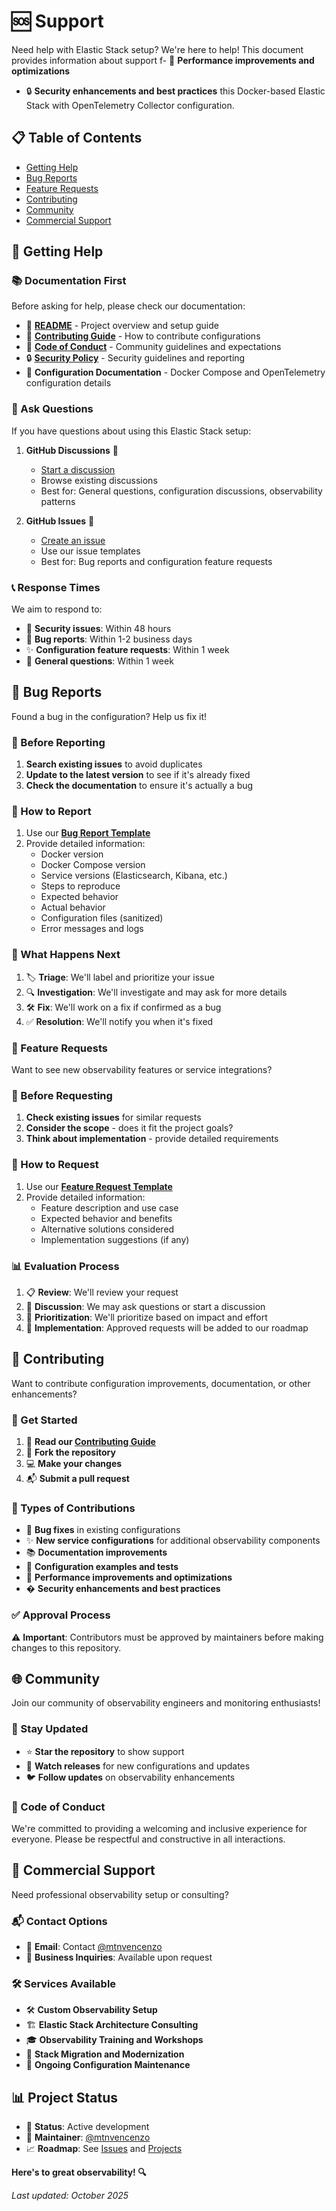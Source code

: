 # 🆘 Support

Need help with Elastic Stack setup? We're here to help! This document provides information about support f- 🔧 **Performance improvements and optimizations**
- 🔒 **Security enhancements and best practices** this Docker-based Elastic Stack with OpenTelemetry Collector configuration.

## 📋 Table of Contents

- [Getting Help](#-getting-help)
- [Bug Reports](#-bug-reports)
- [Feature Requests](#-feature-requests)
- [Contributing](#-contributing)
- [Community](#-community)
- [Commercial Support](#-commercial-support)

## 🙋 Getting Help

### 📚 Documentation First

Before asking for help, please check our documentation:

- 📖 **[README](../README.md)** - Project overview and setup guide
- 🤝 **[Contributing Guide](./CONTRIBUTING.md)** - How to contribute configurations
- 🤗 **[Code of Conduct](./CODE_OF_CONDUCT.md)** - Community guidelines and expectations
- 🔒 **[Security Policy](./SECURITY.md)** - Security guidelines and reporting
- 📝 **Configuration Documentation** - Docker Compose and OpenTelemetry configuration details

### 💬 Ask Questions

If you have questions about using this Elastic Stack setup:

1. **GitHub Discussions** 💬
   - [Start a discussion](../../discussions)
   - Browse existing discussions
   - Best for: General questions, configuration discussions, observability patterns

2. **GitHub Issues** 🐛
   - [Create an issue](../../issues/new/choose)
   - Use our issue templates
   - Best for: Bug reports and configuration feature requests

### 📞 Response Times

We aim to respond to:
- 🚨 **Security issues**: Within 48 hours
- 🐛 **Bug reports**: Within 1-2 business days
- ✨ **Configuration feature requests**: Within 1 week
- 💬 **General questions**: Within 1 week

## 🐛 Bug Reports

Found a bug in the configuration? Help us fix it!

### 📝 Before Reporting

1. **Search existing issues** to avoid duplicates
2. **Update to the latest version** to see if it's already fixed
3. **Check the documentation** to ensure it's actually a bug

### 📮 How to Report

1. Use our **[Bug Report Template](../../issues/new?template=bug_report.md)**
2. Provide detailed information:
   - Docker version
   - Docker Compose version
   - Service versions (Elasticsearch, Kibana, etc.)
   - Steps to reproduce
   - Expected behavior
   - Actual behavior
   - Configuration files (sanitized)
   - Error messages and logs

### 🔄 What Happens Next

1. 🏷️ **Triage**: We'll label and prioritize your issue
2. 🔍 **Investigation**: We'll investigate and may ask for more details
3. 🛠️ **Fix**: We'll work on a fix if confirmed as a bug
4. ✅ **Resolution**: We'll notify you when it's fixed

### 🧠 Feature Requests

Want to see new observability features or service integrations?

### 📝 Before Requesting

1. **Check existing issues** for similar requests
2. **Consider the scope** - does it fit the project goals?
3. **Think about implementation** - provide detailed requirements

### 📮 How to Request

1. Use our **[Feature Request Template](../../issues/new/choose)**
2. Provide detailed information:
   - Feature description and use case
   - Expected behavior and benefits
   - Alternative solutions considered
   - Implementation suggestions (if any)

### 📊 Evaluation Process

1. 📋 **Review**: We'll review your request
2. 💬 **Discussion**: We may ask questions or start a discussion
3. 🎯 **Prioritization**: We'll prioritize based on impact and effort
4. 🚀 **Implementation**: Approved requests will be added to our roadmap

## 🤝 Contributing

Want to contribute configuration improvements, documentation, or other enhancements?

### 🚀 Get Started

1. 📖 **Read our [Contributing Guide](./CONTRIBUTING.md)**
2. 🍴 **Fork the repository**
3. 💻 **Make your changes**
4. 📬 **Submit a pull request**

### 🧾 Types of Contributions

- 🐛 **Bug fixes** in existing configurations
- ✨ **New service configurations** for additional observability components
- 📚 **Documentation improvements**
- 🧪 **Configuration examples and tests**
- 🔧 **Performance improvements and optimizations**
- � **Security enhancements and best practices**

### ✅ Approval Process

⚠️ **Important**: Contributors must be approved by maintainers before making changes to this repository.

## 🌐 Community

Join our community of observability engineers and monitoring enthusiasts!

### 📣 Stay Updated

- ⭐ **Star the repository** to show support
- 👀 **Watch releases** for new configurations and updates
- 🐦 **Follow updates** on observability enhancements

### 🤗 Code of Conduct

We're committed to providing a welcoming and inclusive experience for everyone. Please be respectful and constructive in all interactions.

## 💼 Commercial Support

Need professional observability setup or consulting?

### 📬 Contact Options

- 📧 **Email**: Contact [@mtnvencenzo](https://github.com/mtnvencenzo)
- 💼 **Business Inquiries**: Available upon request

### 🛠️ Services Available

- 🛠️ **Custom Observability Setup**
- 🏗️ **Elastic Stack Architecture Consulting**
- 🎓 **Observability Training and Workshops**
- 🚀 **Stack Migration and Modernization**
- 🔧 **Ongoing Configuration Maintenance**

## 📊 Project Status

- 🚀 **Status**: Active development
- 🎯 **Maintainer**: [@mtnvencenzo](https://github.com/mtnvencenzo)
- 📈 **Roadmap**: See [Issues](../../issues) and [Projects](../../projects)



**Here's to great observability! 🔍**

*Last updated: October 2025*